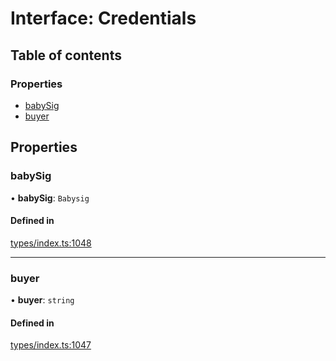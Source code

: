 # Interface: Credentials

## Table of contents

### Properties

- [babySig](Credentials.md#babysig)
- [buyer](Credentials.md#buyer)

## Properties

### babySig

• **babySig**: `Babysig`

#### Defined in

[types/index.ts:1048](https://github.com/nevermined-io/react-components/blob/f2bb80f/catalog/src/types/index.ts#L1048)

___

### buyer

• **buyer**: `string`

#### Defined in

[types/index.ts:1047](https://github.com/nevermined-io/react-components/blob/f2bb80f/catalog/src/types/index.ts#L1047)
